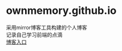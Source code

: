 # ownmemory.github.io
采用mirror博客工具构建的个人博客<br>
记录自己学习前端的点滴<br>
<a href="https://jerry1562.github.io/ownmemory.github.io/">博客入口</a>


